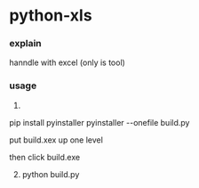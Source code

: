 # python-xls

###  explain

hanndle with excel (only is tool)

### usage


1.
pip install pyinstaller
pyinstaller --onefile build.py 

put build.xex  up one level

then
 click build.exe

2. python build.py